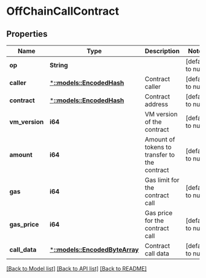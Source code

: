 # OffChainCallContract

## Properties
Name | Type | Description | Notes
------------ | ------------- | ------------- | -------------
**op** | **String** |  | [default to null]
**caller** | [***::models::EncodedHash**](EncodedHash.md) | Contract caller | [default to null]
**contract** | [***::models::EncodedHash**](EncodedHash.md) | Contract address | [default to null]
**vm_version** | **i64** | VM version of the contract | [default to null]
**amount** | **i64** | Amount of tokens to transfer to the contract | [default to null]
**gas** | **i64** | Gas limit for the contract call | [default to null]
**gas_price** | **i64** | Gas price for the contract call | [default to null]
**call_data** | [***::models::EncodedByteArray**](EncodedByteArray.md) | Contract call data | [default to null]

[[Back to Model list]](../README.md#documentation-for-models) [[Back to API list]](../README.md#documentation-for-api-endpoints) [[Back to README]](../README.md)


